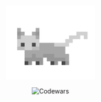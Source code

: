 <div align="center">

<img src="blep.gif" width="200px">

![Codewars](https://www.codewars.com/users/hitblast/badges/large)

</div>
